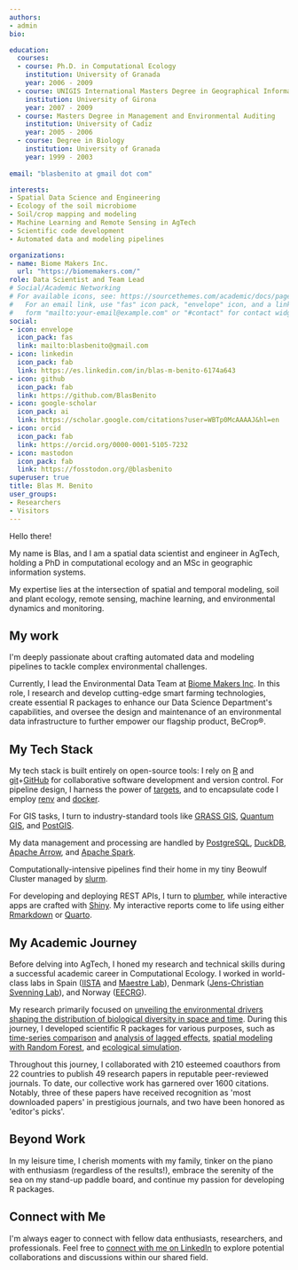```yaml
---
authors:
- admin
bio: 

education:
  courses:
  - course: Ph.D. in Computational Ecology
    institution: University of Granada
    year: 2006 - 2009
  - course: UNIGIS International Masters Degree in Geographical Information Sys-tems
    institution: University of Girona
    year: 2007 - 2009
  - course: Masters Degree in Management and Environmental Auditing
    institution: University of Cadiz
    year: 2005 - 2006
  - course: Degree in Biology
    institution: University of Granada
    year: 1999 - 2003
    
email: "blasbenito at gmail dot com"

interests:
- Spatial Data Science and Engineering
- Ecology of the soil microbiome
- Soil/crop mapping and modeling
- Machine Learning and Remote Sensing in AgTech
- Scientific code development
- Automated data and modeling pipelines

organizations:
- name: Biome Makers Inc.
  url: "https://biomemakers.com/"
role: Data Scientist and Team Lead
# Social/Academic Networking
# For available icons, see: https://sourcethemes.com/academic/docs/page-builder/#icons
#   For an email link, use "fas" icon pack, "envelope" icon, and a link in the
#   form "mailto:your-email@example.com" or "#contact" for contact widget.
social:
- icon: envelope
  icon_pack: fas
  link: mailto:blasbenito@gmail.com
- icon: linkedin
  icon_pack: fab
  link: https://es.linkedin.com/in/blas-m-benito-6174a643
- icon: github
  icon_pack: fab
  link: https://github.com/BlasBenito
- icon: google-scholar
  icon_pack: ai
  link: https://scholar.google.com/citations?user=WBTp0McAAAAJ&hl=en
- icon: orcid
  icon_pack: fab
  link: https://orcid.org/0000-0001-5105-7232
- icon: mastodon
  icon_pack: fab
  link: https://fosstodon.org/@blasbenito
superuser: true
title: Blas M. Benito
user_groups:
- Researchers
- Visitors
---
```


Hello there! 

My name is Blas, and I am a spatial data scientist and engineer in AgTech, holding a PhD in computational ecology and an MSc in geographic information systems. 

My expertise lies at the intersection of spatial and temporal modeling, soil and plant ecology, remote sensing, machine learning, and environmental dynamics and monitoring.

## My work

I'm deeply passionate about crafting automated data and modeling pipelines to tackle complex environmental challenges.

Currently, I lead the Environmental Data Team at [Biome Makers Inc](www.biomemakers.com). In this role, I research and develop cutting-edge smart farming technologies, create essential R packages to enhance our Data Science Department's capabilities, and oversee the design and maintenance of an environmental data infrastructure to further empower our flagship product, BeCrop®.

## My Tech Stack

My tech stack is built entirely on open-source tools: I rely on [R](https://cran.r-project.org/) and [git](https://git-scm.com/)+[GitHub](https://github.com/) for collaborative software development and version control. For pipeline design, I harness the power of [targets](https://docs.ropensci.org/targets/), and to encapsulate code I employ [renv](https://rstudio.github.io/renv/) and [docker](https://www.docker.com/).

For GIS tasks, I turn to industry-standard tools like [GRASS GIS](https://grass.osgeo.org/), [Quantum GIS](https://www.qgis.org/en/site/), and [PostGIS](https://postgis.net/).

My data management and processing are handled by [PostgreSQL](https://www.postgresql.org/), [DuckDB](https://duckdb.org/), [Apache Arrow](https://arrow.apache.org/), and [Apache Spark](https://spark.apache.org/).

Computationally-intensive pipelines find their home in my tiny Beowulf Cluster managed by [slurm](https://slurm.schedmd.com/documentation.html).

For developing and deploying REST APIs, I turn to [plumber](https://www.rplumber.io/), while interactive apps are crafted with [Shiny](https://shiny.posit.co/). My interactive reports come to life using either [Rmarkdown](https://rmarkdown.rstudio.com/) or [Quarto](https://quarto.org/docs/computations/r.html).

## My Academic Journey

Before delving into AgTech, I honed my research and technical skills during a successful academic career in Computational Ecology. I worked in world-class labs in Spain ([IISTA](http://www.iista.es/en/) and [Maestre Lab](https://maestrelab.com/en/)), Denmark ([Jens-Christian Svenning Lab](https://pure.au.dk/portal/en/svenning@biology.au.dk)), and Norway ([EECRG](https://www.uib.no/en/rg/EECRG)). 

My research  primarily focused on [unveiling the environmental drivers shaping the distribution of biological diversity in space and time](https://scholar.google.es/citations?user=WBTp0McAAAAJ&hl=en). During this journey, I developed scientific R packages for various purposes, such as [time-series comparison](https://CRAN.R-project.org/package=distantia) and [analysis of lagged effects](https://CRAN.R-project.org/package=memoria), [spatial modeling with Random Forest](https://CRAN.R-project.org/package=spatialRF), and [ecological simulation](https://CRAN.R-project.org/package=virtualPollen).

Throughout this journey, I collaborated with 210 esteemed coauthors from 22 countries to publish 49 research papers in reputable peer-reviewed journals. To date, our collective work has garnered over 1600 citations. Notably, three of these papers have received recognition as 'most downloaded papers' in prestigious journals, and two have been honored as 'editor's picks'.


## Beyond Work

In my leisure time, I cherish moments with my family, tinker on the piano with enthusiasm (regardless of the results!), embrace the serenity of the sea on my stand-up paddle board, and continue my passion for developing R packages.

## Connect with Me

I'm always eager to connect with fellow data enthusiasts, researchers, and professionals. Feel free to [connect with me on LinkedIn](https://www.linkedin.com/in/blas-m-benito-6174a643/) to explore potential collaborations and discussions within our shared field.



